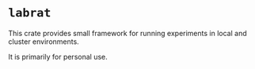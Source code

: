 # `labrat`

This crate provides small framework for running experiments in local and cluster environments.

It is primarily for personal use.
